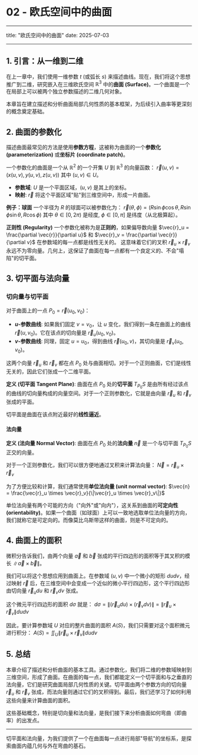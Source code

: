 # 02 - 欧氏空间中的曲面

---

title: "欧氏空间中的曲面"
date: 2025-07-03

---

## 1. 引言：从一维到二维

在上一章中，我们使用一维参数 $t$ (或弧长 $s$) 来描述曲线。现在，我们将这个思想推广到二维，研究嵌入在三维欧氏空间 $\mathbb{R}^3$ 中的**曲面 (Surface)**。一个曲面是一个在局部上可以被两个独立参数描述的二维几何对象。

本章旨在建立描述和分析曲面局部几何性质的基本框架，为后续引入曲率等更深刻的概念奠定基础。

## 2. 曲面的参数化

描述曲面最常见的方法是使用**参数方程**，这被称为曲面的一个**参数化 (parameterization)** 或**坐标片 (coordinate patch)**。

一个参数化的曲面是一个从 $\mathbb{R}^2$ 的一个开集 $U$ 到 $\mathbb{R}^3$ 的向量函数：
$\vec{r}(u, v) = (x(u, v), y(u, v), z(u, v))$
其中 $(u, v) \in U$。

- **参数域**: $U$ 是一个平面区域，$(u,v)$ 是其上的坐标。
- **映射**: $\vec{r}$ 将这个平面区域"贴"到三维空间中，形成一片曲面。

**例子：球面**
一个半径为 $R$ 的球面可以被参数化为：
$\vec{r}(\theta, \phi) = (R \sin\phi \cos\theta, R \sin\phi \sin\theta, R \cos\phi)$
其中 $\theta \in [0, 2\pi)$ 是经度, $\phi \in [0, \pi]$ 是纬度（从北极算起）。

**正则性 (Regularity)**
一个参数化被称为是**正则的**，如果偏导数向量 $\vec{r}_u = \frac{\partial \vec{r}}{\partial u}$ 和 $\vec{r}_v = \frac{\partial \vec{r}}{\partial v}$ 在参数域的每一点都是线性无关的。
这意味着它们的叉积 $\vec{r}_u \times \vec{r}_v$ 永远不为零向量。几何上，这保证了曲面在每一点都有一个良定义的、不会"塌陷"的切平面。

## 3. 切平面与法向量

### 切向量与切平面

对于曲面上的一点 $P_0 = \vec{r}(u_0, v_0)$：

- **$u$-参数曲线**: 如果我们固定 $v=v_0$，让 $u$ 变化，我们得到一条在曲面上的曲线 $\vec{r}(u, v_0)$。它在该点的切向量是 $\vec{r}_u(u_0, v_0)$。
- **$v$-参数曲线**: 同理，固定 $u=u_0$，得到曲线 $\vec{r}(u_0, v)$，其切向量是 $\vec{r}_v(u_0, v_0)$。

这两个向量 $\vec{r}_u$ 和 $\vec{r}_v$ 都在点 $P_0$ 处与曲面相切。对于一个正则曲面，它们是线性无关的，因此它们张成一个二维平面。

**定义 (切平面 Tangent Plane)**:
曲面在点 $P_0$ 处的**切平面** $T_{P_0}S$ 是由所有经过该点的曲线的切向量构成的向量空间。对于一个正则参数化，它就是由向量 $\vec{r}_u$ 和 $\vec{r}_v$ 张成的平面。

切平面是曲面在该点附近最好的**线性逼近**。

#### 法向量

**定义 (法向量 Normal Vector)**:
曲面在点 $P_0$ 处的**法向量** $\vec{n}$ 是一个与切平面 $T_{P_0}S$ 正交的向量。

对于一个正则参数化，我们可以很方便地通过叉积来计算法向量：
$\vec{N} = \vec{r}_u \times \vec{r}_v$

为了方便比较和计算，我们通常使用**单位法向量 (unit normal vector)**:
$\vec{n} = \frac{\vec{r}_u \times \vec{r}_v}{\|\vec{r}_u \times \vec{r}_v\|}$

单位法向量有两个可能的方向（"向外"或"向内"），这关系到曲面的**可定向性 (orientability)**。如果一个曲面（如球面）上可以一致地选取单位法向量的方向，我们就称它是可定向的。而像莫比乌斯带这样的曲面，则是不可定向的。

## 4. 曲面上的面积

微积分告诉我们，由两个向量 $\vec{a}$ 和 $\vec{b}$ 张成的平行四边形的面积等于其叉积的模长 $\|\vec{a} \times \vec{b}\|$。

我们可以将这个思想应用到曲面上。在参数域 $(u,v)$ 中一个微小的矩形 $du dv$，经过映射 $\vec{r}$ 后，在三维空间中会变成一个近似的微小平行四边形，这个平行四边形由切向量 $\vec{r}_u du$ 和 $\vec{r}_v dv$ 张成。

这个微元平行四边形的面积 $d\sigma$ 就是：
$d\sigma = \|(\vec{r}_u du) \times (\vec{r}_v dv)\| = \|\vec{r}_u \times \vec{r}_v\| du dv$

因此，要计算参数域 $U$ 对应的整片曲面的面积 $A(S)$，我们只需要对这个面积微元进行积分：
$A(S) = \iint_U \|\vec{r}_u \times \vec{r}_v\| du dv$

## 5. 总结

本章介绍了描述和分析曲面的基本工具。通过参数化，我们将二维的参数域映射到三维空间，形成了曲面。在曲面的每一点，我们都能定义一个切平面和与之垂直的法向量，它们是研究曲面局部几何性质的关键。切平面由两个参数方向的切向量 $\vec{r}_u$ 和 $\vec{r}_v$ 张成，而法向量则通过它们的叉积得到。最后，我们还学习了如何利用这些向量来计算曲面的面积。

这些基础概念，特别是切向量和法向量，是我们接下来分析曲面如何弯曲（即曲率）的出发点。

---
切平面和法向量，为我们提供了一个在曲面每一点进行局部"导航"的坐标系，是探索曲面内蕴几何与外在弯曲的基石。
